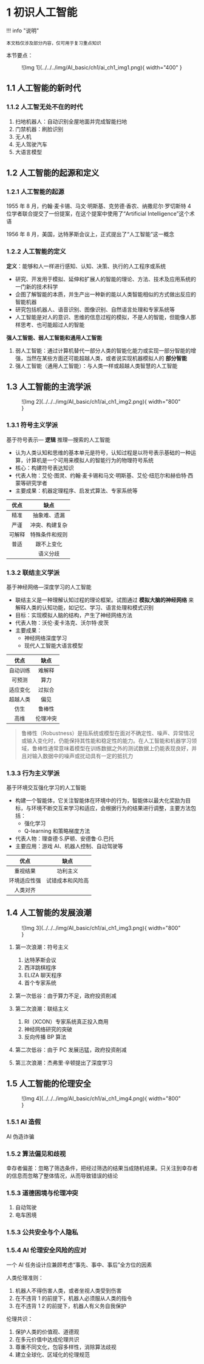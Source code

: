 # 1 初识人工智能

<!-- !!! tip "说明"

    本文档正在更新中…… -->

!!! info "说明"

    本文档仅涉及部分内容，仅可用于复习重点知识

本节要点：

<figure markdown="span">
  ![Img 1](../../../img/AI_basic/ch1/ai_ch1_img1.png){ width="400" }
</figure>

## 1.1 人工智能的新时代

### 1.1.2 人工智无处不在的时代

1. 扫地机器人：自动识别全屋地面并完成智能扫地
2. 门禁机器：刷脸识别
3. 无人机
4. 无人驾驶汽车
5. 大语言模型

## 1.2 人工智能的起源和定义

### 1.2.1 人工智能的起源

1955 年 8 月，约翰·麦卡锡、马文·明斯基、克劳德·香农、纳撒尼尔·罗切斯特 4 位学者联合提交了一份提案，在这个提案中使用了“Artificial Intelligence”这个术语

1956 年 8 月，美国，达特茅斯会议上，正式提出了“人工智能”这一概念

### 1.2.2 人工智能的定义

**定义**：能够和人一样进行感知、认知、决策、执行的人工程序或系统

- 研究、开发用于模拟、延伸和扩展人的智能的理论、方法、技术及应用系统的一门新的技术科学
- 企图了解智能的本质，并生产出一种新的能以人类智能相似的方式做出反应的智能机器
- 研究包括机器人、语音识别、图像识别、自然语言处理和专家系统等
- 人工智能是对人的意识、思维的信息过程的模拟，不是人的智能，但能像人那样思考、也可能超过人的智能

**强人工智能、弱人工智能和通用人工智能**

1. 弱人工智能：通过计算机替代一部分人类的智能化能力或实现一部分智能的增强，当然在某些方面还可能超越人类，或者说实现机器模拟人的 **部分智能**
2. 强人工智能（通用人工智能）：与人类一样或超越人类智慧的人工智能

## 1.3 人工智能的主流学派

<figure markdown="span">
  ![Img 2](../../../img/AI_basic/ch1/ai_ch1_img2.png){ width="800" }
</figure>

### 1.3.1 符号主义学派

基于符号表示— **逻辑** 推理—搜索的人工智能

- 认为人类认知和思维的基本单元是符号，认知过程是以符号表示基础的一种运算，计算机是一个可用来模拟人的智能行为的物理符号系统
- 核心：构建符号表达知识
- 代表人物：艾伦·图灵、约翰·麦卡锡和马文·明斯基、艾伦·纽厄尔和赫伯特·西蒙等研究学者
- 主要成果：机器定理程序、启发式算法、专家系统等

| 优点 | 缺点 |
| :--: | :--: | 
| 精准 | 抽象难、遗漏 |
| 严谨 | 冲突、构建复杂 |
| 可解释 | 特殊条件和规则 |
| 普适 | 跟不上变化 |
| | 语义分歧 |

### 1.3.2 联结主义学派

基于神经网络—深度学习的人工智能

- 联结主义是一种理解认知过程的理论框架。试图通过 **模拟大脑的神经网络** 来解释人类的认知功能，如记忆、学习、语言处理和模式识别
- 目标：实现模拟人脑的结构，产生了神经网络方法
- 代表人物：沃伦·麦卡洛克、沃尔特·皮茨
- 主要成果：
    - 神经网络深度学习
    - 现代人工智能大语言模型

| 优点 | 缺点 |
| :--: | :--: | 
| 自动训练 | 难解释 |
| 可预测 | 算力 |
| 适应变化 | 过拟合 |
| 超越人类 | 偏见 |
| 仿生 | 鲁棒性 |
| 高维 | 伦理冲突 |

> 鲁棒性（Robustness）是指系统或模型在面对不确定性、噪声、异常情况或输入变化时，仍能保持其性能和稳定性的能力。在人工智能和机器学习领域，鲁棒性通常意味着模型在训练数据之外的测试数据上仍能表现良好，并且对输入数据中的噪声或扰动具有一定的抵抗力

### 1.3.3 行为主义学派

基于环境交互强化学习的人工智能

- 构建一个智能体，它关注智能体在环境中的行为，智能体以最大化奖励为目标，与环境不断交互来学习和适应，会根据行为的结果进行调整，主要方法包括：
    - 强化学习
    - Q-learning 和策略梯度方法
- 代表人物：理查德·S.萨顿、安德鲁·G.巴托
- 主要应用：游戏 AI、机器人控制、自动驾驶等

| 优点 | 缺点 |
| :--: | :--: | 
| 重视结果 | 功利主义 |
| 环境适应性强 | 试错成本和风险高 |
| 人类对齐 | |

## 1.4 人工智能的发展浪潮

<figure markdown="span">
  ![Img 3](../../../img/AI_basic/ch1/ai_ch1_img3.png){ width="800" }
</figure>

1. 第一次浪潮：符号主义

    1. 达特茅斯会议
    2. 西洋跳棋程序
    3. ELIZA 聊天程序
    4. 首个专家系统

2. 第一次低谷：由于算力不足，政府投资削减
3. 第二次浪潮：联结主义

    1. RI（XCON）专家系统真正投入商用
    2. 神经网络研究的突破
    3. 反向传播 BP 算法

4. 第二次低谷：由于 PC 发展迅猛，政府投资削减
5. 第三次浪潮：杰弗里·辛顿提出了深度学习

## 1.5 人工智能的伦理安全

<figure markdown="span">
  ![Img 4](../../../img/AI_basic/ch1/ai_ch1_img4.png){ width="800" }
</figure>

### 1.5.1 AI 造假

AI 伪造诈骗

### 1.5.2 算法偏见和歧视

幸存者偏差：忽略了筛选条件，把经过筛选的结果当成随机结果。只关注到幸存者的信息而忽略了整体情况，从而导致错误的结论

### 1.5.3 道德困境与伦理冲突

1. 自动驾驶
2. 电车困境

### 1.5.3 公共安全与个人隐私

### 1.5.4 AI 伦理安全风险的应对

一个 AI 任务设计应兼顾考虑“事先、事中、事后”全方位的因素

人类伦理准则：

1. 机器人不得伤害人类，或者坐视人类受到伤害
2. 在不违背 1 的前提下，机器人必须服从人类的指令
3. 在不违背 1 2 的前提下，机器人有义务自我保护

伦理共识：

1. 保护人类的价值观、道德观
2. 在多元价值中达成伦理共识
3. 尊重不同文化，包容多样性，消除算法歧视
4. 建立全球化、区域化的伦理规范